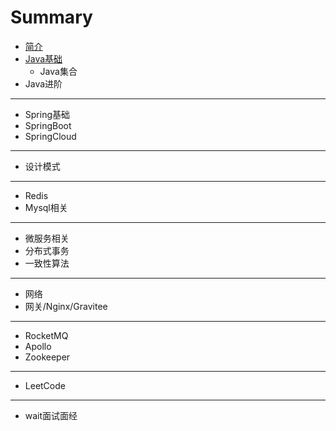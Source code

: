 # Summary

* [简介](README.md)
* [Java基础](JavaBasic/README.md)
    * Java集合
* Java进阶

-----
* Spring基础
* SpringBoot
* SpringCloud

-----
* 设计模式

-----
* Redis
* Mysql相关

-----
* 微服务相关
* 分布式事务
* 一致性算法

-----
* 网络
* 网关/Nginx/Gravitee

-----
* RocketMQ
* Apollo
* Zookeeper

-----
* LeetCode

-----
* wait面试面经

